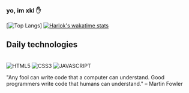 ### yo, im xkl ✋


[![Top Langs](https://github-readme-stats.vercel.app/api/top-langs/?username=LuckxSz&layout=donut-vertical)]
[![Harlok's wakatime stats](https://github-readme-stats.vercel.app/api/wakatime?username=LuckxSz)](https://github.com/anuraghazra/github-readme-stats)
## Daily technologies 

<div style="display: inline_block"><br>
<img align="center" alt="HTML5" src="https://img.shields.io/badge/HTML5-E34F26?style=for-the-badge&logo=html5&logoColor=white" />
<img align="center" alt="CSS3" src="https://img.shields.io/badge/CSS3-1572B6?style=for-the-badge&logo=css3&logoColor=white" />
<img align="center" alt="JAVASCRIPT" src="https://img.shields.io/badge/JavaScript-F7DF1E?style=for-the-badge&logo=javascript&logoColor=black" />






"Any fool can write code that a computer can understand. Good programmers write code that humans can understand."
– Martin Fowler
